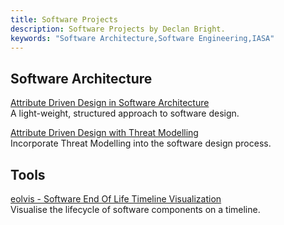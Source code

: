 ```yaml
---
title: Software Projects
description: Software Projects by Declan Bright.
keywords: "Software Architecture,Software Engineering,IASA"
---
```


## Software Architecture

[Attribute Driven Design in Software Architecture](/software-architecture-attribute-driven-design/) \
A light-weight, structured approach to software design.

[Attribute Driven Design with Threat Modelling](/software-architecture-attribute-driven-design-threat-modelling/) \
Incorporate Threat Modelling into the software design process.

## Tools

[eolvis - Software End Of Life Timeline Visualization](/eolvis/) \
Visualise the lifecycle of software components on a timeline.